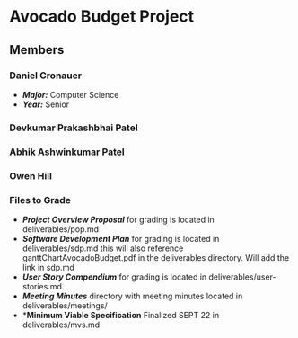 # Avocado Budget Project

## Members

### Daniel Cronauer
- ***Major:*** Computer Science
- ***Year:*** Senior
### Devkumar Prakashbhai Patel
### Abhik Ashwinkumar Patel
### Owen Hill

### Files to Grade
- ***Project Overview Proposal*** for grading is located in deliverables/pop.md
- ***Software Development Plan*** for grading is located in deliverables/sdp.md this will also reference ganttChartAvocadoBudget.pdf in the deliverables directory. Will add the link in sdp.md
- ***User Story Compendium*** for grading is located in deliverables/user-stories.md.
- ***Meeting Minutes*** directory with meeting minutes located in deliverables/meetings/
- ***Minimum Viable Specification** Finalized SEPT 22 in deliverables/mvs.md

